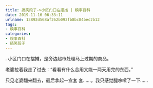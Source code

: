 ```yaml
---
title: 搞笑段子->小区门口在摆摊 | 糗事百科
date: 2019-11-16 06:33:11
urlname: 13892d568af262b093fb8bc84bec2b12
tags: 
- 糗事百科
categories:
- 糗事百科
- 搞笑段子
---
```

.     小区门口在摆摊，是旁边超市处理马上过期的商品。

老婆拉着我走了过去：“看看有什么合用又能一两天用完的东西。”

只见老婆翻来翻去，最后拿起一盒套  套……，我只感觉腿哆嗦了一下……


